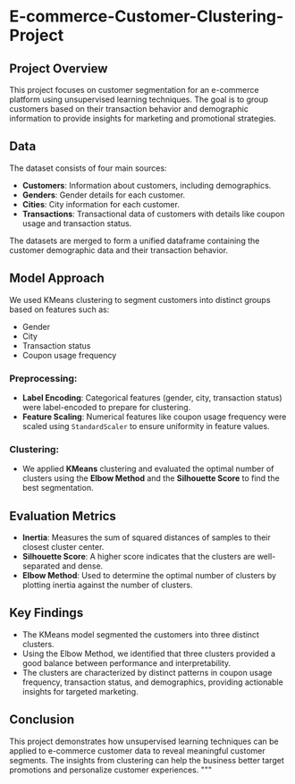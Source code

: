 # E-commerce-Customer-Clustering-Project

## Project Overview
This project focuses on customer segmentation for an e-commerce platform using unsupervised learning techniques. The goal is to group customers based on their transaction behavior and demographic information to provide insights for marketing and promotional strategies.

## Data
The dataset consists of four main sources:
- **Customers**: Information about customers, including demographics.
- **Genders**: Gender details for each customer.
- **Cities**: City information for each customer.
- **Transactions**: Transactional data of customers with details like coupon usage and transaction status.

The datasets are merged to form a unified dataframe containing the customer demographic data and their transaction behavior.

## Model Approach
We used KMeans clustering to segment customers into distinct groups based on features such as:
- Gender
- City
- Transaction status
- Coupon usage frequency

### Preprocessing:
- **Label Encoding**: Categorical features (gender, city, transaction status) were label-encoded to prepare for clustering.
- **Feature Scaling**: Numerical features like coupon usage frequency were scaled using `StandardScaler` to ensure uniformity in feature values.

### Clustering:
- We applied **KMeans** clustering and evaluated the optimal number of clusters using the **Elbow Method** and the **Silhouette Score** to find the best segmentation.

## Evaluation Metrics
- **Inertia**: Measures the sum of squared distances of samples to their closest cluster center.
- **Silhouette Score**: A higher score indicates that the clusters are well-separated and dense.
- **Elbow Method**: Used to determine the optimal number of clusters by plotting inertia against the number of clusters.

## Key Findings
- The KMeans model segmented the customers into three distinct clusters.
- Using the Elbow Method, we identified that three clusters provided a good balance between performance and interpretability.
- The clusters are characterized by distinct patterns in coupon usage frequency, transaction status, and demographics, providing actionable insights for targeted marketing.

## Conclusion
This project demonstrates how unsupervised learning techniques can be applied to e-commerce customer data to reveal meaningful customer segments. The insights from clustering can help the business better target promotions and personalize customer experiences.
"""

